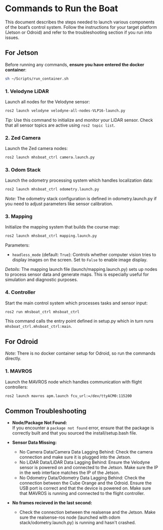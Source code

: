 # Commands to Run the Boat

This document describes the steps needed to launch various components of the boat’s control system. Follow the instructions for your target platform (Jetson or Odroid) and refer to the troubleshooting section if you run into issues.

## For Jetson

Before running any commands, **ensure you have entered the docker container**:

```bash
sh ~/Scripts/run_container.sh
```

### 1. Velodyne LiDAR

Launch all nodes for the Velodyne sensor:
  
```bash
ros2 launch velodyne velodyne-all-nodes-VLP16-launch.py
```

*Tip:* Use this command to initialize and monitor your LiDAR sensor. Check that all sensor topics are active using `ros2 topic list`.

### 2. Zed Camera

Launch the Zed camera nodes:

```bash
ros2 launch mhsboat_ctrl camera.launch.py
```

### 3. Odom Stack

Launch the odometry processing system which handles localization data:

```bash
ros2 launch mhsboat_ctrl odometry.launch.py
```

*Note:* The odometry stack configuration is defined in odometry.launch.py if you need to adjust parameters like sensor calibration.

### 3. Mapping

Initialize the mapping system that builds the course map:

```bash
ros2 launch mhsboat_ctrl mapping.launch.py
```

Parameters:

- `headless_mode` (default: `True`): Controls whether computer vision tries to display images on the screen. Set to `False` to enable image display.

*Details:* The mapping launch file (launch/mapping.launch.py) sets up nodes to process sensor data and generate maps. This is especially useful for simulation and diagnostic purposes.

### 4. Controller

Start the main control system which processes tasks and sensor input:

```bash
ros2 run mhsboat_ctrl mhsboat_ctrl
```

This command calls the entry point defined in setup.py which in turn runs `mhsboat_ctrl.mhsboat_ctrl:main`.

## For Odroid

*Note:* There is no docker container setup for Odroid, so run the commands directly.

### 1. MAVROS

Launch the MAVROS node which handles communication with flight controllers:
  
```bash
ros2 launch mavros apm.launch fcu_url:=/dev/ttyACM0:115200
```

## Common Troubleshooting

- **Node/Package Not Found:**  
  If you encounter a `package not found` error, ensure that the package is correctly built and that you sourced the install/setup.bash file.

- **Sensor Data Missing:**
  - No Camera Data/Camera Data Lagging Behind: Check the camera connection and make sure it is plugged into the Jetson.
  - No LiDAR Data/LiDAR Data Lagging Behind: Ensure the Velodyne sensor is powered on and connected to the Jetson. Make sure the IP in the web interface matches the IP of the Jetson.
  - No Odometry Data/Odometry Data Lagging Behind: Check the connection between the Cube Orange and the Odroid. Ensure the USB port is correct and that the device is powered on. Make sure that MAVROS is running and connected to the flight controller.

- **No frames recieved in the last second:**
  - Check the connection between the realsense and the Jetson. Make sure the realsense-ros node (launched with odom stack/odometry.launch.py) is running and hasn't crashed.
